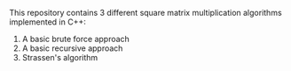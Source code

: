 This repository contains 3 different square matrix multiplication algorithms implemented in C++:
1. A basic brute force approach
2. A basic recursive approach
3. Strassen's algorithm
